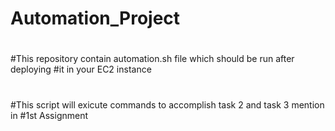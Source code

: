 # Automation_Project
#
#This repository contain automation.sh file which should be run after deploying #it in your EC2 instance 
#
#This script will exicute commands to accomplish task 2 and task 3 mention in 
#1st Assignment
